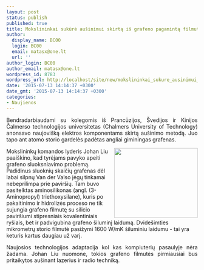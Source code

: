 ```yaml
---
layout: post
status: publish
published: true
title: Mokslininkai sukūrė aušinimui skirtą iš grafeno pagamintą filmutę
author:
  display_name: BC00
  login: BC00
  email: matasx@one.lt
  url: ''
author_login: BC00
author_email: matasx@one.lt
wordpress_id: 8783
wordpress_url: http://localhost/site/new/mokslininkai_sukure_ausinimui_skirta_is_grafeno_pagaminta_filmute/
date: '2015-07-13 14:14:37 +0300'
date_gmt: '2015-07-13 14:14:37 +0300'
categories:
- Naujienos
---
```

<p style="text-align: justify;">
	Bendradarbiaudami su kolegomis i&scaron; Prancūzijos, &Scaron;vedijos ir Kinijos Čalmerso technologijos universitetas (Chalmers University of Technology) anonsavo naujovi&scaron;ką elektros komponentams skirtą au&scaron;inimo metodą. Juo tapo ant atomo storio gardelės padėtas angliai giminingas grafenas.</p>
<p style="text-align: justify;">
	<img alt="" src="http://technews.lt/userfiles/graphenefilms.jpg" style="width: 220px; height: 183px; float: right;" /></p>
<p>
	Mokslininkų komandos lyderis Johan Liu paai&scaron;kino, kad tyrėjams pavyko apeiti grafeno sluoksniavimo problemą. Padidinus sluoknių skaičių grafenas dėl labai silpnų Van der Valso jėgų tinkamai nebeprilimpa prie pavir&scaron;ių. Tam buvo pasitelktas aminosilikonas (angl. (3-Aminopropyl) triethoxysilane), kuris po pakaitinimo ir hidrolizės proceso ne tik sujungia grafeno filmutę su silicio pavir&scaron;iumi stipresniais kovalentiniais ry&scaron;iais, bet ir padvigubina grafeno &scaron;iluminį laidumą. Dvide&scaron;imties mikrometrų storio filmutė pasižymi 1600 W/mK &scaron;iluminiu laidumu - tai yra keturis kartus daugiau už varį.</p>
<p style="text-align: justify;">
	Naujosios technologijos adaptacija kol kas kompiuterių pasaulyje nėra žadama. Johan Liu nuomone, tokios grafeno filmutės pirmiausiai bus pritaikytos au&scaron;inant lazerius ir radio techniką.</p>
